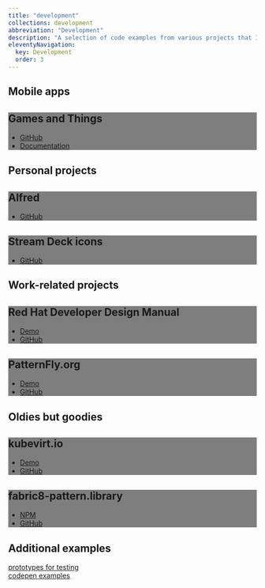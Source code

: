```yaml
---
title: "development"
collections: development
abbreviation: "Development"
description: "A selection of code examples from various projects that I've worked on."
eleventyNavigation:
  key: Development
  order: 3
---
```


<div class="container">
  <h2 class="display-6">Mobile apps</h2>
  <div class="row row-cols-1 row-cols-lg-2 align-items-stretch gy-5 pb-5">
    <div class="col">
      <div class="card card-cover h-100 overflow-hidden text-white bg-dark rounded-5 shadow-lg" style="background-image: url('../img/');">
        <div class="d-flex flex-column h-100 p-5 pb-3 text-white" style="background: rgba(0, 0, 0, .5);">
          <h2 class="my-5 display-6 lh-1 fw-bold text-center text-white text-shadow-1">Games and Things</h2>
          <ul class="d-flex list-unstyled mt-auto">
            <li class="me-auto">
              <a href="https://github.com/AdamJ/CollectSomeMore" target="top" alt="Link to app code on GitHub" class="card-link">
                <i class="fa-brands fa-github"></i>
                GitHub
              </a>
            </li>
            <li>
              <a href="{{ "/apps/gamesandthings/" | url }}" alt="Documentation for the app" class="card-link">
                <i class="fa-solid fa-link"></i>
                Documentation
              </a>
            </li>
          </ul>
        </div>
      </div>
    </div>
  </div>
</div>
<div class="container">
  <h2 class="display-6">Personal projects</h2>
  <div class="row row-cols-1 row-cols-lg-2 align-items-stretch gy-5 pb-5">
<!-- Alfred workflows -->
    <div class="col">
      <div class="card card-cover h-100 overflow-hidden text-white bg-dark rounded-5 shadow-lg" style="background-image: url('../img/thumbnail_Alfredlogo.png');">
        <div class="d-flex flex-column h-100 p-5 pb-3 text-white" style="background: rgba(0, 0, 0, .5);">
          <h2 class="my-5 display-6 lh-1 fw-bold text-center text-white text-shadow-1">Alfred</h2>
          <ul class="d-flex list-unstyled mt-auto">
            <li>
              <a href="https://github.com/AdamJ/AdamJ.github.io/tree/main/src/pages/Alfred" target="top" alt="My Alfred workflows on GitHub" class="card-link">
                <i class="fa-brands fa-github"></i>
                GitHub
              </a>
            </li>
          </ul>
        </div>
      </div>
    </div>
<!-- Streamdeck configurations -->
    <div class="col">
      <div class="card card-cover h-100 overflow-hidden text-white bg-dark rounded-5 shadow-lg" style="background-image: url('../img/thumbnail_streamdeck.png');">
        <div class="d-flex flex-column h-100 p-5 pb-3 text-white" style="background: rgba(0, 0, 0, .5);">
          <h2 class="my-5 display-6 lh-1 fw-bold text-center text-white text-shadow-1">Stream Deck icons</h2>
          <ul class="d-flex list-unstyled mt-auto">
            <li>
              <a href="https://github.com/AdamJ/stream-deck-icon-packs" target="top" alt="Streamdeck icon packs on GitHub" class="card-link">
                <i class="fa-brands fa-github"></i>
                GitHub
              </a>
            </li>
          </ul>
        </div>
      </div>
    </div>
  </div>
  <h2 class="display-6">Work-related projects</h2>
  <div class="row row-cols-1 row-cols-lg-2 align-items-stretch gy-5 pb-5">
    <div class="col">
      <div class="card card-cover h-100 overflow-hidden text-white bg-dark rounded-5 shadow-lg" style="background-image: url('../img/thumbnail_RHDM.png');">
        <div class="d-flex flex-column h-100 p-5 pb-3 text-white" style="background: rgba(0, 0, 0, .5);">
          <h2 class="my-5 display-6 lh-1 fw-bold text-center text-shadow-1 text-white">Red Hat Developer Design Manual</h2>
          <ul class="d-flex list-unstyled mt-auto">
            <li class="me-auto">
              <a href="https://aj-design-manual.netlify.app" target="top" alt="Design Manual demo" class="card-link">
                <i class="fa-solid fa-laptop"></i>
                Demo
              </a>
            </li>
            <li>
              <a href="https://github.com/AdamJ/design-manual" target="top" alt="Design Manual on GitHub" class="card-link">
                <i class="fa-brands fa-github"></i>
                GitHub
              </a>
            </li>
          </ul>
        </div>
      </div>
    </div>
    <div class="col">
      <div class="card card-cover h-100 overflow-hidden text-white bg-dark rounded-5 shadow-lg" style="background-image: url('../img/thumbnail_PatternFly.png');">
        <div class="d-flex flex-column h-100 p-5 pb-3 text-white" style="background: rgba(0, 0, 0, .5);">
          <h2 class="my-5 display-6 lh-1 fw-bold text-center text-shadow-1 text-white">PatternFly.org</h2>
          <ul class="d-flex list-unstyled mt-auto">
            <li class="me-auto">
              <a href="https://pf4testbench.netlify.app" target="top" alt="Design Manual demo" class="card-link">
                <i class="fa-solid fa-laptop"></i>
                Demo
              </a>
            </li>
            <li>
              <a href="https://github.com/AdamJ/pf4website" target="top" alt="Design Manual on GitHub" class="card-link">
                <i class="fa-brands fa-github"></i>
                GitHub
              </a>
            </li>
          </ul>
        </div>
      </div>
    </div>
  </div>
  <h2 class="display-6">Oldies but goodies</h2>
  <div class="row row-cols-1 row-cols-lg-2 align-items-stretch gy-5 pb-5">
    <div class="col">
      <div class="card card-cover h-100 overflow-hidden text-white bg-dark rounded-5 shadow-lg" style="background-image: url('../img/thumbnail_kubevirtio.png');">
        <div class="d-flex flex-column h-100 p-5 pb-3 text-white" style="background: rgba(0, 0, 0, .5);">
          <h2 class="my-5 display-6 lh-1 fw-bold text-center text-white text-shadow-1">kubevirt.io</h2>
          <ul class="d-flex list-unstyled mt-auto">
            <li class="me-auto">
              <a href="https://kubevirtio-site.netlify.app" target="top" alt="KubeVirt.io demo" class="card-link">
                <i class="fa-solid fa-laptop"></i>
                Demo
              </a>
            </li>
            <li>
              <a href="https://github.com/AdamJ/design-manual" target="top" alt="KubeVirt.io on GitHub" class="card-link">
                <i class="fa-brands fa-github"></i>
                GitHub
              </a>
            </li>
          </ul>
        </div>
      </div>
    </div>
    <div class="col">
      <div class="card card-cover h-100 overflow-hidden text-white bg-dark rounded-5 shadow-lg" style="background-image: url('../img/fabric8-package.png');">
        <div class="d-flex flex-column h-100 p-5 pb-3 text-white" style="background: rgba(0, 0, 0, .5);">
          <h2 class="my-5 display-6 lh-1 fw-bold text-center text-shadow-1 text-white">fabric8-pattern.library</h2>
          <ul class="d-flex list-unstyled mt-auto">
            <li class="me-auto">
              <a href="https://www.npmjs.com/package/fabric8-pattern.library" target="_blank" alt="View library on npm" class="card-link">
                <i class="fa-brands fa-npm"></i>
                NPM
              </a>
            </li>
            <li>
              <i class="bi bi-github"></i>
              <a href="https://github.com/AdamJ/fabric8-pattern.library" target="_blank" alt="view library on GitHub" class="card-link">
                <i class="fa-brands fa-github"></i>
                GitHub
              </a>
            </li>
          </ul>
        </div>
      </div>
    </div>
  </div>
  <h2 class="display-6">Additional examples</h2>
  <div class="row row-cols-1 row-cols-lg-2 align-items-stretch gy-5 pb-5">
    <div class="col">
      <a href="/development/prototypes" alt="Link to prototypes and more" class="fs-6">prototypes for testing</a>
    </div>
    <div class="col">
      <a href="/development/examples" alt="Link to a page listing out examples on Codepen.io" class="fs-6">codepen examples</a>
    </div>
  </div>
</div>
